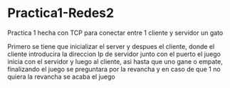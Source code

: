 # Practica1-Redes2
Practica 1 hecha con TCP para conectar entre 1 cliente y servidor un gato

Primero se tiene que inicializar el server y despues el cliente, donde el cliente introducira la direccion Ip de servidor junto con el puerto
el juego inicia con el servidor y luego al cliente, asi hasta que uno gane o empate, finalizando el juego se preguntara por la revancha y 
en caso de que 1 no quiera la revancha se acaba el juego

